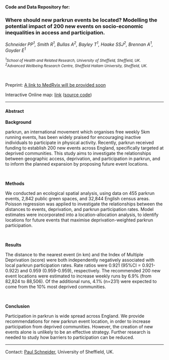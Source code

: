 
  <br> 

#### Code and Data Repository for:

### Where should new parkrun events be located? Modelling the potential impact of 200 new events on socio-economic inequalities in access and participation.


  *Schneider PP<sup>1</sup>, Smith R<sup>1</sup>, Bullas A<sup>2</sup>, Bayley  T<sup>1</sup>, Haake SSJ<sup>2</sup>, Brennan A<sup>1</sup>, Goyder E<sup>1</sup>*


  <sub>*<sup>1</sup>School of Health and Related Research, University of Sheffield, Sheffield, UK.*  </sub>  
  <sub>*<sup>2</sup>Advanced Wellbeing Research Centre, Sheffield Hallam University, Sheffield, UK.* </sub> 


<br> 

  Preprint: [A link to MedRvix will be provided soon]()
  
  Interactive Online map: [link](https://iolmap.shinyapps.io/parkrun/) ([source code](https://github.com/bitowaqr/iol_map))

****

#### Abstract 

__Background__

  parkrun, an international movement which organises free weekly 5km running events, has been widely praised for encouraging inactive individuals to participate in physical activity. Recently, parkrun received funding to establish 200 new events across England, specifically targeted at deprived communities. This study aims to investigate the relationships between geographic access, deprivation, and participation in parkrun, and to inform the planned expansion by proposing future event locations.

<br> 

__Methods__

  We conducted an ecological spatial analysis, using data on 455 parkrun events, 2,842 public green spaces, and 32,844 English census areas. Poisson regression was applied to investigate the relationships between the distances to events, deprivation, and parkrun participation rates. Model estimates were incorporated into a location-allocation analysis, to identify locations for future events that maximise deprivation-weighted parkrun participation.

<br> 

__Results__
  
  The distance to the nearest event (in km) and the Index of Multiple Deprivation (score) were both independently negatively associated with local parkrun participation rates. Rate ratios were 0.921 (95%CI = 0.921-0.922) and 0.959 (0.959-0.959), respectively. The recommended 200 new event locations were estimated to increase weekly runs by 6.9% (from 82,824 to 88,506). Of the additional runs, 4.1% (n=231) were expected to come from the 10% most deprived communities.

<br> 

__Conclusion__
  
  Participation in parkrun is wide spread across England. We provide recommendations for new parkrun event location, in order to increase participation from deprived communities. However, the creation of new events alone is unlikely to be an effective strategy. Further research is needed to study how barriers to participation can be reduced.


****

Contact: [Paul Schneider](mailto:p.schneider@sheffield.ac.uk), University of Sheffield, UK.

  <br>
  <br>
